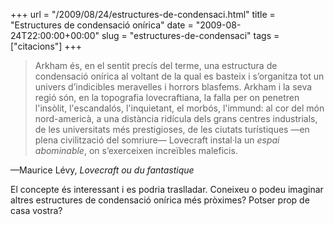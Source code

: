 +++
url = "/2009/08/24/estructures-de-condensaci.html"
title = "Estructures de condensació onírica"
date = "2009-08-24T22:00:00+00:00"
slug = "estructures-de-condensaci"
tags = ["citacions"]
+++

> Arkham és, en el sentit precís del terme, una estructura de condensació onírica al voltant de la qual es basteix i s’organitza tot un univers d’indicibles meravelles i horrors blasfems. Arkham i la seva regió són, en la topografia lovecraftiana, la falla per on penetren l'insòlit, l'escandalós, l'inquietant, el morbós, l'immund: al cor del món nord-americà, a una distància ridícula dels grans centres industrials, de les universitats més prestigioses, de les ciutats turístiques —en plena civilització del somriure— Lovecraft instal·la un *espai abominable*, on s’exerceixen increïbles maleficis.

—Maurice Lévy, *Lovecraft ou du fantastique*

El concepte és interessant i es podria traslladar. Coneixeu o podeu imaginar altres estructures de condensació onírica més pròximes? Potser prop de casa vostra?